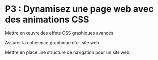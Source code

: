 # P3 : Dynamisez une page web avec des animations CSS

Mettre en œuvre des effets CSS graphiques avancés

Assurer la cohérence graphique d'un site web

Mettre en place une structure de navigation pour un site web
